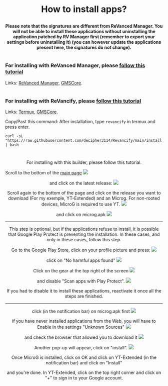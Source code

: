 # <p align="center">How to install apps?
#### <p align="center">Please note that the signatures are different from ReVanced Manager. You will not be able to install these applications without uninstalling the application patched by RV Manager first (remember to export your settings before uninstalling it) (you can however update the applications present here, the signatures do not change).
#

### For installing with ReVanced Manager, please [follow this tutorial](https://mega.nz/file/6aYFGaiY#wq5XcuzRE_rKYqp6M2QR-Jf2IkUlrlhnT1HRA6MHHP4)
Links: [ReVanced Manager](https://github.com/ReVanced/revanced-manager/releases/latest), [GMSCore](https://github.com/ReVanced/GmsCore/releases//latest).
#
### For installing with ReVancify, please [follow this tutorial](https://mega.nz/file/ubJATAYT#CkAE52hbndje9xH1toF1BNQq7LU0akK0AEKZ5PG3I9E)
Links: [Termux](https://github.com/KitsunedFox/termux-monet/releases/latest), [GMSCore](https://github.com/ReVanced/GmsCore/releases/latest).

Copy/Past this command: After installation, type ```revancify``` in termux and press enter.
```console
curl -sL "https://raw.githubusercontent.com/decipher3114/Revancify/main/install.sh" | bash
```
#
<p align="center"> For installing with this builder, please follow this tutorial.

Scroll to the bottom of the [main page](https://github.com/kevinr99089/Extended.Builder)
    <img src=".github/Installation/01.png">

<p align="center">and click on the latest release:
    <img src=".github/Installation/02.png">

<p align="center">Scroll again to the bottom of the page and click on the release you want to download (For my exemple, YT-Extended) and an Microg. For non-rooted devices, MicroG is required to use YT.
    <img src=".github/Installation/03.png">

<p align="center"> and click on microg.apk
   <img src=".github/Installation/04.png">

---

<p align="center">This step is optional, but if the applications refuse to install, it is possible that Google Play Protect is preventing the installation. In these cases, and only in these cases, follow this step.
<p align="center">Go to the Google Play Store, click on your profile picture and press:
    <img src=".github/Installation/05.png">
<p align="center">click on "No harmful apps found"
    <img src=".github/Installation/06.png">

<p align="center">Click on the gear at the top right of the screen
    <img src=".github/Installation/07.png">

<p align="center">and disable "Scan apps with Play Protect".
    <img src=".github/Installation/08.png">

<p align="center">If you had to disable it to install these applications, reactivate it once all the steps are finished.

---

<p align="center">click (in the notification bar) on microg.apk first
    <img src=".github/Installation/09.png">

<p align="center">if you have never installed applications from the Web, you will have to Enable in the settings "Unknown Sources"
    <img src=".github/Installation/10.png">

<p align="center">and check the browser that allowed you to download it
    <img src=".github/Installation/11.png">

<p align="center">Another pop-up will appear, 
click on "install".
    <img src=".github/Installation/12.png">

<p align="center">Once MicroG is installed, click on OK and click on YT-Extended (in the notification bar) and click on "Install"

<p align="center">and you're done. In YT-Extended, click on the top right corner and click on "+" to sign in to your Google account.
